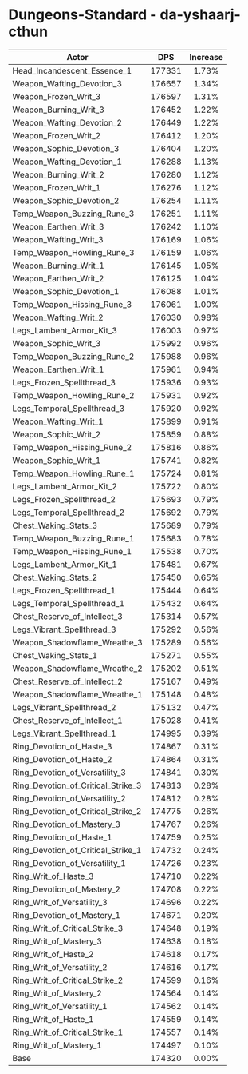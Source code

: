 # Dungeons-Standard - da-yshaarj-cthun
| Actor | DPS | Increase |
|---|:---:|:---:|
|Head_Incandescent_Essence_1|177331|1.73%|
|Weapon_Wafting_Devotion_3|176657|1.34%|
|Weapon_Frozen_Writ_3|176597|1.31%|
|Weapon_Burning_Writ_3|176452|1.22%|
|Weapon_Wafting_Devotion_2|176449|1.22%|
|Weapon_Frozen_Writ_2|176412|1.20%|
|Weapon_Sophic_Devotion_3|176404|1.20%|
|Weapon_Wafting_Devotion_1|176288|1.13%|
|Weapon_Burning_Writ_2|176280|1.12%|
|Weapon_Frozen_Writ_1|176276|1.12%|
|Weapon_Sophic_Devotion_2|176254|1.11%|
|Temp_Weapon_Buzzing_Rune_3|176251|1.11%|
|Weapon_Earthen_Writ_3|176242|1.10%|
|Weapon_Wafting_Writ_3|176169|1.06%|
|Temp_Weapon_Howling_Rune_3|176159|1.06%|
|Weapon_Burning_Writ_1|176145|1.05%|
|Weapon_Earthen_Writ_2|176125|1.04%|
|Weapon_Sophic_Devotion_1|176088|1.01%|
|Temp_Weapon_Hissing_Rune_3|176061|1.00%|
|Weapon_Wafting_Writ_2|176030|0.98%|
|Legs_Lambent_Armor_Kit_3|176003|0.97%|
|Weapon_Sophic_Writ_3|175992|0.96%|
|Temp_Weapon_Buzzing_Rune_2|175988|0.96%|
|Weapon_Earthen_Writ_1|175961|0.94%|
|Legs_Frozen_Spellthread_3|175936|0.93%|
|Temp_Weapon_Howling_Rune_2|175931|0.92%|
|Legs_Temporal_Spellthread_3|175920|0.92%|
|Weapon_Wafting_Writ_1|175899|0.91%|
|Weapon_Sophic_Writ_2|175859|0.88%|
|Temp_Weapon_Hissing_Rune_2|175816|0.86%|
|Weapon_Sophic_Writ_1|175741|0.82%|
|Temp_Weapon_Howling_Rune_1|175724|0.81%|
|Legs_Lambent_Armor_Kit_2|175722|0.80%|
|Legs_Frozen_Spellthread_2|175693|0.79%|
|Legs_Temporal_Spellthread_2|175692|0.79%|
|Chest_Waking_Stats_3|175689|0.79%|
|Temp_Weapon_Buzzing_Rune_1|175683|0.78%|
|Temp_Weapon_Hissing_Rune_1|175538|0.70%|
|Legs_Lambent_Armor_Kit_1|175481|0.67%|
|Chest_Waking_Stats_2|175450|0.65%|
|Legs_Frozen_Spellthread_1|175444|0.64%|
|Legs_Temporal_Spellthread_1|175432|0.64%|
|Chest_Reserve_of_Intellect_3|175314|0.57%|
|Legs_Vibrant_Spellthread_3|175292|0.56%|
|Weapon_Shadowflame_Wreathe_3|175289|0.56%|
|Chest_Waking_Stats_1|175271|0.55%|
|Weapon_Shadowflame_Wreathe_2|175202|0.51%|
|Chest_Reserve_of_Intellect_2|175167|0.49%|
|Weapon_Shadowflame_Wreathe_1|175148|0.48%|
|Legs_Vibrant_Spellthread_2|175132|0.47%|
|Chest_Reserve_of_Intellect_1|175028|0.41%|
|Legs_Vibrant_Spellthread_1|174995|0.39%|
|Ring_Devotion_of_Haste_3|174867|0.31%|
|Ring_Devotion_of_Haste_2|174864|0.31%|
|Ring_Devotion_of_Versatility_3|174841|0.30%|
|Ring_Devotion_of_Critical_Strike_3|174813|0.28%|
|Ring_Devotion_of_Versatility_2|174812|0.28%|
|Ring_Devotion_of_Critical_Strike_2|174775|0.26%|
|Ring_Devotion_of_Mastery_3|174767|0.26%|
|Ring_Devotion_of_Haste_1|174759|0.25%|
|Ring_Devotion_of_Critical_Strike_1|174732|0.24%|
|Ring_Devotion_of_Versatility_1|174726|0.23%|
|Ring_Writ_of_Haste_3|174710|0.22%|
|Ring_Devotion_of_Mastery_2|174708|0.22%|
|Ring_Writ_of_Versatility_3|174696|0.22%|
|Ring_Devotion_of_Mastery_1|174671|0.20%|
|Ring_Writ_of_Critical_Strike_3|174648|0.19%|
|Ring_Writ_of_Mastery_3|174638|0.18%|
|Ring_Writ_of_Haste_2|174618|0.17%|
|Ring_Writ_of_Versatility_2|174616|0.17%|
|Ring_Writ_of_Critical_Strike_2|174599|0.16%|
|Ring_Writ_of_Mastery_2|174564|0.14%|
|Ring_Writ_of_Versatility_1|174562|0.14%|
|Ring_Writ_of_Haste_1|174559|0.14%|
|Ring_Writ_of_Critical_Strike_1|174557|0.14%|
|Ring_Writ_of_Mastery_1|174497|0.10%|
|Base|174320|0.00%|
